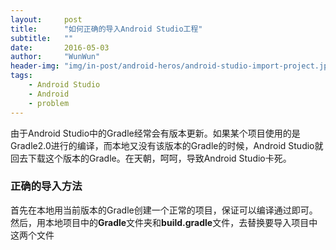 ```yaml
---
layout:     post
title:      "如何正确的导入Android Studio工程"
subtitle:   ""
date:       2016-05-03
author:     "WunWun"
header-img: "img/in-post/android-heros/android-studio-import-project.jpg"
tags:
    - Android Studio
    - Android
    - problem
---
```


由于Android Studio中的Gradle经常会有版本更新。如果某个项目使用的是Gradle2.0进行的编译，而本地又没有该版本的Gradle的时候，Android Studio就回去下载这个版本的Gradle。在天朝，呵呵，导致Android Studio卡死。

### 正确的导入方法
首先在本地用当前版本的Gradle创建一个正常的项目，保证可以编译通过即可。然后，用本地项目中的**Gradle**文件夹和**build.gradle**文件，去替换要导入项目中这两个文件













